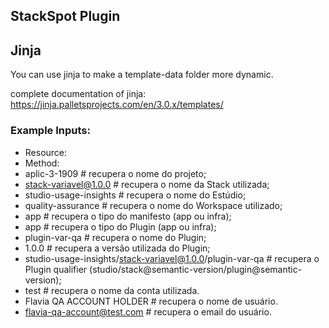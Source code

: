 ## StackSpot Plugin

## Jinja

You can use jinja to make a template-data folder more dynamic.

complete documentation of jinja: https://jinja.palletsprojects.com/en/3.0.x/templates/

### Example Inputs:
- Resource: 
- Method: 
- aplic-3-1909 # recupera o nome do projeto;
- stack-variavel@1.0.0 # recupera o nome da Stack utilizada;
- studio-usage-insights # recupera o nome do Estúdio;
- quality-assurance # recupera o nome do Workspace utilizado;
- app # recupera o tipo do manifesto (app ou infra);
- app # recupera o tipo do Plugin (app ou infra);
- plugin-var-qa # recupera o nome do Plugin;
- 1.0.0 # recupera a versão utilizada do Plugin;
- studio-usage-insights/stack-variavel@1.0.0/plugin-var-qa # recupera o Plugin qualifier (studio/stack@semantic-version/plugin@semantic-version);
- test # recupera o nome da conta utilizada.
- Flavia QA ACCOUNT HOLDER # recupera o nome de usuário.
- flavia-qa-account@test.com # recupera o email do usuário.